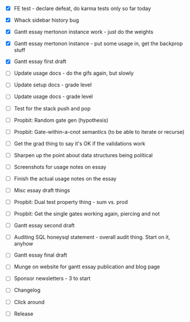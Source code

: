 - [x] FE test - declare defeat, do karma tests only so far today

- [x] Whack sidebar history bug

- [x] Gantt essay mertonon instance work - just do the weights
- [x] Gantt essay mertonon instance - put some usage in, get the backprop stuff
- [x] Gantt essay first draft
- [ ] Update usage docs - do the gifs again, but slowly
- [ ] Update setup docs - grade level
- [ ] Update usage docs - grade level
- [ ] Test for the stack push and pop
- [ ] Propbit: Random gate gen (hypothesis)
- [ ] Propbit: Gate-within-a-cnot semantics (to be able to iterate or recurse)

- [ ] Get the grad thing to say it's OK if the validations work
- [ ] Sharpen up the point about data structures being political
- [ ] Screenshots for usage notes on essay
- [ ] Finish the actual usage notes on the essay
- [ ] Misc essay draft things
- [ ] Propbit: Dual test property thing - sum vs. prod
- [ ] Propbit: Get the single gates working again, piercing and not
- [ ] Gantt essay second draft
- [ ] Auditing SQL honeysql statement - overall audit thing. Start on it, anyhow

- [ ] Gantt essay final draft
- [ ] Munge on website for gantt essay publication and blog page
- [ ] Sponsor newsletters - 3 to start
- [ ] Changelog
- [ ] Click around
- [ ] Release
